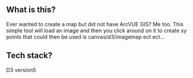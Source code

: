 ## What is this?
Ever wanted to create a map but did not have ArcVUE GIS? Me too. This simple tool will load an image and then you click around on it to create xy points that could then be used is canvas/d3/imagemap ect ect... 

## Tech stack? 
D3 version5

